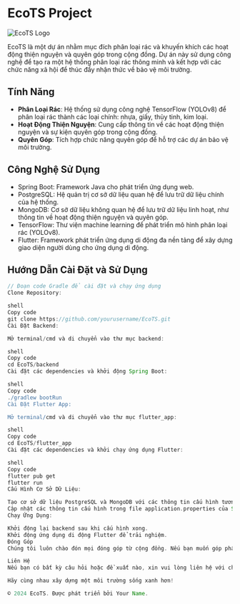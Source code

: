 # EcoTS Project

![EcoTS Logo](link/to/logo.png)

EcoTS là một dự án nhằm mục đích phân loại rác và khuyến khích các hoạt động thiện nguyện và quyên góp trong cộng đồng. Dự án này sử dụng công nghệ để tạo ra một hệ thống phân loại rác thông minh và kết hợp với các chức năng xã hội để thúc đẩy nhận thức về bảo vệ môi trường.

## Tính Năng

- **Phân Loại Rác**: Hệ thống sử dụng công nghệ TensorFlow (YOLOv8) để phân loại rác thành các loại chính: nhựa, giấy, thủy tinh, kim loại.
- **Hoạt Động Thiện Nguyện**: Cung cấp thông tin về các hoạt động thiện nguyện và sự kiện quyên góp trong cộng đồng.
- **Quyên Góp**: Tích hợp chức năng quyên góp để hỗ trợ các dự án bảo vệ môi trường.

## Công Nghệ Sử Dụng

- Spring Boot: Framework Java cho phát triển ứng dụng web.
- PostgreSQL: Hệ quản trị cơ sở dữ liệu quan hệ để lưu trữ dữ liệu chính của hệ thống.
- MongoDB: Cơ sở dữ liệu không quan hệ để lưu trữ dữ liệu linh hoạt, như thông tin về hoạt động thiện nguyện và quyên góp.
- TensorFlow: Thư viện machine learning để phát triển mô hình phân loại rác (YOLOv8).
- Flutter: Framework phát triển ứng dụng di động đa nền tảng để xây dựng giao diện người dùng cho ứng dụng di động.

## Hướng Dẫn Cài Đặt và Sử Dụng

```gradle
// Đoạn code Gradle để cài đặt và chạy ứng dụng
Clone Repository:

shell
Copy code
git clone https://github.com/yourusername/EcoTS.git
Cài Đặt Backend:

Mở terminal/cmd và di chuyển vào thư mục backend:

shell
Copy code
cd EcoTS/backend
Cài đặt các dependencies và khởi động Spring Boot:

shell
Copy code
./gradlew bootRun
Cài Đặt Flutter App:

Mở terminal/cmd và di chuyển vào thư mục flutter_app:

shell
Copy code
cd EcoTS/flutter_app
Cài đặt các dependencies và khởi chạy ứng dụng Flutter:

shell
Copy code
flutter pub get
flutter run
Cấu Hình Cơ Sở Dữ Liệu:

Tạo cơ sở dữ liệu PostgreSQL và MongoDB với các thông tin cấu hình tương ứng.
Cập nhật các thông tin cấu hình trong file application.properties của Spring Boot.
Chạy Ứng Dụng:

Khởi động lại backend sau khi cấu hình xong.
Khởi động ứng dụng di động Flutter để trải nghiệm.
Đóng Góp
Chúng tôi luôn chào đón mọi đóng góp từ cộng đồng. Nếu bạn muốn góp phần vào dự án, vui lòng tham khảo Hướng Dẫn Đóng Góp.

Liên Hệ
Nếu bạn có bất kỳ câu hỏi hoặc đề xuất nào, xin vui lòng liên hệ với chúng tôi qua email: example@email.com.

Hãy cùng nhau xây dựng một môi trường sống xanh hơn!

© 2024 EcoTS. Được phát triển bởi Your Name.
